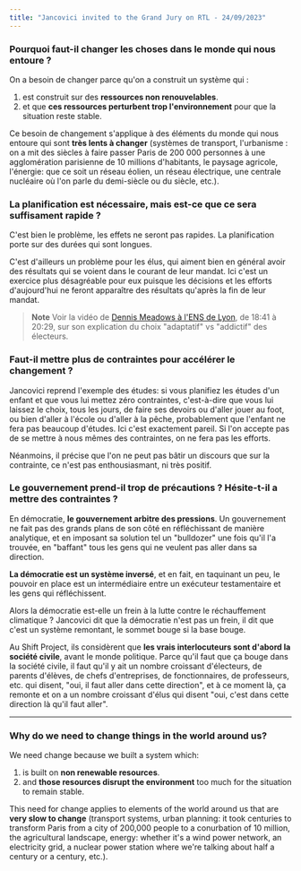 ```yaml
---
title: "Jancovici invited to the Grand Jury on RTL - 24/09/2023"
---
```


### Pourquoi faut-il changer les choses dans le monde qui nous entoure ?
On a besoin de changer parce qu'on a construit un système qui :
1. est construit sur des **ressources non renouvelables**.
2. et que **ces ressources perturbent trop l'environnement** pour que la situation reste stable.

Ce besoin de changement s'applique à des éléments du monde qui nous entoure qui
sont **très lents à changer** (systèmes de transport, l'urbanisme : on a mit des
siècles à faire passer Paris de 200 000 personnes à une agglomération parisienne de 10
millions d'habitants, le paysage agricole, l'énergie: que ce soit un réseau éolien,
un réseau électrique, une centrale nucléaire où l'on parle du demi-siècle ou du
siècle, etc.). 

### La planification est nécessaire, mais est-ce que ce sera suffisament rapide ?
C'est bien le problème, les effets ne seront pas rapides. La planification porte sur
des durées qui sont longues.

C'est d'ailleurs un problème pour les élus, qui aiment bien en général avoir des
résultats qui se voient dans le courant de leur mandat. Ici c'est un exercice plus
désagréable pour eux puisque les décisions et les efforts d'aujourd'hui ne feront
apparaître des résultats qu'après la fin de leur mandat.

> **Note**
> Voir la vidéo de [Dennis Meadows à l'ENS de Lyon](https://youtu.be/oCQGr2E5K8w?t=1121), de 18:41 à 20:29, sur son explication du choix "adaptatif" vs "addictif"
des électeurs.

### Faut-il mettre plus de contraintes pour accélérer le changement ?
Jancovici reprend l'exemple des études: si vous planifiez les études d'un enfant
et que vous lui mettez zéro contraintes, c'est-à-dire que vous lui laissez le choix,
tous les jours, de faire ses devoirs ou d'aller jouer au foot, ou bien d'aller à
l'école ou d'aller à la pêche, probablement que l'enfant ne fera pas beaucoup
d'études. Ici c'est exactement pareil. Si l'on accepte pas de se mettre à nous mêmes
des contraintes, on ne fera pas les efforts.

Néanmoins, il précise que l'on ne peut pas bâtir un discours que sur la contrainte,
ce n'est pas enthousiasmant, ni très positif.

### Le gouvernement prend-il trop de précautions ? Hésite-t-il a mettre des contraintes ?

En démocratie, **le gouvernement arbitre des pressions**. Un gouvernement ne fait
pas des grands plans de son côté en réfléchissant de manière analytique, et
en imposant sa solution tel un "bulldozer" une fois qu'il l'a trouvée, en
"baffant" tous les gens qui ne veulent pas aller dans sa direction.

**La démocratie est un système inversé**, et en fait, en taquinant un peu, le
pouvoir en place est un intermédiaire entre un exécuteur testamentaire et les gens
qui réfléchissent.

Alors la démocratie est-elle un frein à la lutte contre le réchauffement climatique ?
Jancovici dit que la démocratie n'est pas un frein, il dit que c'est un système
remontant, le sommet bouge si la base bouge.

Au Shift Project, ils considèrent que **les vrais interlocuteurs sont d'abord la
société civile**, avant le monde politique. Parce qu'il faut que ça bouge dans la
société civile, il faut qu'il y ait un nombre croissant d'électeurs, de parents
d'élèves, de chefs d'entreprises, de fonctionnaires, de professeurs, etc. qui disent,
"oui, il faut aller dans cette direction", et à ce moment là, ça remonte et on a un
nombre croissant d'élus qui disent "oui, c'est dans cette direction là qu'il faut
aller".

---

### Why do we need to change things in the world around us?

We need change because we built a system which:
1. is built on **non renewable resources**.
2. and **those resources disrupt the environment** too much for the situation to remain
stable.

This need for change applies to elements of the world around us that are **very slow to
change** (transport systems, urban planning: it took centuries to transform Paris from
a city of 200,000 people to a conurbation of 10 million, the agricultural landscape,
energy: whether it's a wind power network, an electricity grid, a nuclear power
station where we're talking about half a century or a century, etc.). 


